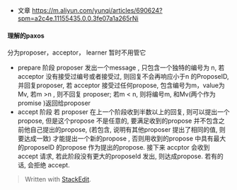 * 文章
https://m.aliyun.com/yunqi/articles/690624?spm=a2c4e.11155435.0.0.3fe07a1a265rNi

#### 理解的paxos
分为proposer，acceptor， learner 暂时不用管它

* prepare 阶段
proposer  发出一个message , 只包含一个独特的编号为 n, 若acceptor 没有接受过编号或者接受过, 则回复不会再响应小于n 的ProposeID, 并回复proposer, 若 acceptor 接受过任何propose, 包含编号为m，value为 Mv, 若m >n , 则不回复 proposer; 若m < n, 则将编号m, 和Mv(两个作为promise )返回给proposer
* accept 阶段
若 proposer 在上一个阶段收到半数以上的回复, 则可以提出一个propose, 但是这个propose 不是任意的, 要满足收到的propose 并不包含之前他自己提出的propose, (若包含, 说明有其他proposer 提出了相同的值, 则要达成一致) 才能提出一个新的propose , 否则用收到的propose 中具有最大的proposeID 的propose 作为提出的propose. 接下来 accptor 会收到 accept 请求, 若此阶段没有更大的proposeId 发出, 则达成propose. 若有的话, 会拒绝 accept.

> Written with [StackEdit](https://stackedit.io/).
<!--stackedit_data:
eyJoaXN0b3J5IjpbMTcwNjM0Mzk5Miw1NjQyMzgxNyw0ODM1Mj
g2MDYsLTE2OTI1NDc4NjEsLTEyNjU4MTc4NDcsMjUyNDkxNDY4
LC02NzE1Mjg1MSwyNjA5NDE3NywtMTg4MzU3MzU1OSwtMjExNj
EyMTQzNywtNzU4Nzk0Nzk3LDczMDk5ODExNl19
-->